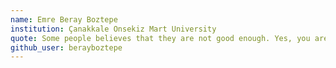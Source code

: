 ```yaml
---
name: Emre Beray Boztepe
institution: Çanakkale Onsekiz Mart University 
quote: Some people believes that they are not good enough. Yes, you are not good enough to believe in yourself.
github_user: berayboztepe
---
```

